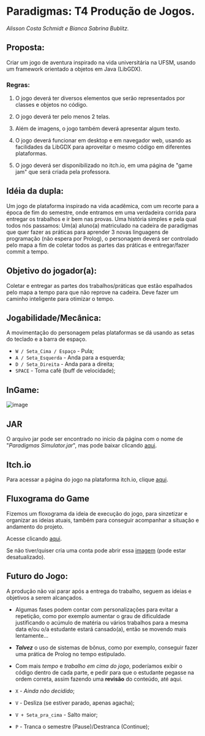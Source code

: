 # Paradigmas: T4 Produção de Jogos.
_Alisson Costa Schmidt e Bianca Sabrina Bublitz._


## Proposta:
Criar um jogo de aventura inspirado na vida universitária na UFSM, usando um framework orientado a objetos em Java (LibGDX).

### Regras:
1.  O jogo deverá ter diversos elementos que serão representados por classes e objetos no código.

1.  O jogo deverá ter pelo menos 2 telas.

1.  Além de imagens, o jogo também deverá apresentar algum texto.

1.  O jogo deverá funcionar em desktop e em navegador web, usando as facilidades da LibGDX para aproveitar o mesmo código em diferentes plataformas.

1.  O jogo deverá ser disponibilizado no itch.io, em uma página de "game jam" que será criada pela professora.


## Idéia da dupla:
Um jogo de plataforma inspirado na vida acadêmica, com um recorte para a época de fim do semestre, onde entramos em uma verdadeira corrida para entregar os trabalhos e ir bem nas provas. Uma história simples e pela qual todos nós passamos: Um(a) aluno(a) matriculado na cadeira de paradigmas que quer fazer as práticas para aprender 3 novas linguagens de programação (não espera por Prolog), o personagem deverá ser controlado pelo mapa a fim de coletar todos as partes das práticas e entregar/fazer commit a tempo.

## Objetivo do jogador(a):
Coletar e entregar as partes dos trabalhos/práticas que estão espalhados pelo mapa a tempo para que não reprove na cadeira.
Deve fazer um caminho inteligente para otimizar o tempo.

## Jogabilidade/Mecânica:
A movimentação do personagem pelas plataformas se dá usando as setas do teclado e a barra de espaço.

* `W / Seta_Cima / Espaço` - Pula;
* `A / Seta_Esquerda` - Anda para a esquerda;
* `D / Seta_Direita` - Anda para a direita;
* `SPACE` - Toma café (buff de velocidade);

## InGame:
![image](https://user-images.githubusercontent.com/84454233/132268070-c86b3ef2-fce0-4cc3-b87d-4b9937314941.png)


## JAR
O arquivo jar pode ser encontrado no inicio da página com o nome de "_Paradigmas Simulator.jar_", mas pode baixar clicando [aqui](https://github.com/elc117/2021gamet4-bianca-e-alisson/raw/main/desktop-1.0.jar).

## Itch.io
Para acessar a página do jogo na plataforma itch.io, clique [aqui](https://atomiqui.itch.io/paradigmas-simulator).

## Fluxograma do Game
Fizemos um floxograma da ideia de execução do jogo, para sinzetizar e organizar as ideias atuais, também para conseguir acompanhar a situação e andamento do projeto.

Acesse clicando [aqui](https://lucid.app/lucidchart/invitations/accept/inv_e31a1ce6-f058-4ad0-b4f5-15f1ef634a1a).

Se não tiver/quiser cria uma conta pode abrir essa [imagem](https://github.com/elc117/2021gamet4-bianca-e-alisson/blob/main/Conteudo/Fluxograma%20da%20execu%C3%A7%C3%A3o%20do%20Jogo.png) (pode estar desatualizado).

## Futuro do Jogo:
A produção não vai parar após a entrega do trabalho, seguem as ideias e objetivos a serem alcançados.

* Algumas fases podem contar com personalizações para evitar a repetição, como por exemplo aumentar o grau de dificuldade justificando o acúmulo de matéria ou vários trabalhos para a mesma data e/ou o/a estudante estará cansado(a), então se movendo mais lentamente...

* ***Talvez*** o uso de sistemas de bônus, como por exemplo, conseguir fazer uma prática de Prolog no tempo estipulado.

* Com mais _tempo_ e _trabalho em cima do jogo_, poderíamos exibir o código dentro de cada parte, e pedir para que o estudante pegasse na ordem correta, assim fazendo uma **revisão** do conteúdo, até aqui.

* `X` - _Ainda não decidido_;

* `V` - Desliza (se estiver parado, apenas agacha);

* `V + Seta_pra_cima` - Salto maior;

* `P` - Tranca o semestre (Pause)/Destranca (Continue);
